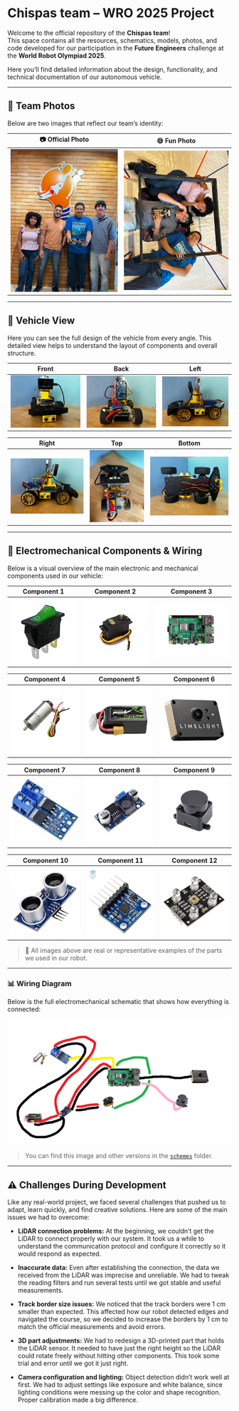 # Chispas team – WRO 2025 Project

Welcome to the official repository of the **Chispas team**!  
This space contains all the resources, schematics, models, photos, and code developed for our participation in the **Future Engineers** challenge at the **World Robot Olympiad 2025**.

Here you’ll find detailed information about the design, functionality, and technical documentation of our autonomous vehicle.

---

## 📸 Team Photos

Below are two images that reflect our team’s identity:

| 📷 Official Photo | 😄 Fun Photo |
|------------------|--------------|
| ![Official team photo](t-photos/foto_oficial.jpeg) | ![Fun team photo](t-photos/foto_divertida.jpeg) |

---

## 🚗 Vehicle View

Here you can see the full design of the vehicle from every angle. This detailed view helps to understand the layout of components and overall structure.

| Front | Back | Left |
|--------|---------|-----------|
| ![](v-photos/enfrente.jpeg) | ![](v-photos/trasera.jpeg) | ![](v-photos/izquierda.jpeg) |

| Right | Top | Bottom |
|--------|----------|----------|
| ![](v-photos/derecha.jpeg) | ![](v-photos/arriba.jpeg) | ![](v-photos/abajo.jpeg) |


---

## 🧠 Electromechanical Components & Wiring

Below is a visual overview of the main electronic and mechanical components used in our vehicle:

| Component 1 | Component 2 | Component 3 |
|-------------|-------------|-------------|
| ![](schemes/component1.jpeg) | ![](schemes/component2.jpeg) | ![](schemes/component3.jpeg) |

| Component 4 | Component 5 | Component 6 |
|-------------|-------------|-------------|
| ![](schemes/component4.jpeg) | ![](schemes/component5.jpeg) | ![](schemes/component6.jpeg) |

| Component 7 | Component 8 | Component 9 |
|-------------|-------------|-------------|
| ![](schemes/component7.jpeg) | ![](schemes/component8.jpeg) | ![](schemes/component9.jpeg) |

| Component 10 | Component 11 | Component 12 |
|-------------|-------------|-------------|
| ![](schemes/component10.jpg) | ![](schemes/component11.webp) | ![](schemes/component12.webp) |

> 📸 All images above are real or representative examples of the parts we used in our robot.

---

### 📊 Wiring Diagram

Below is the full electromechanical schematic that shows how everything is connected:

![Wiring Diagram](schemes/electromechanical_diagram.png)

> You can find this image and other versions in the [`schemes`](schemes/) folder.

---

## ⚠️ Challenges During Development

Like any real-world project, we faced several challenges that pushed us to adapt, learn quickly, and find creative solutions. Here are some of the main issues we had to overcome:

- **LiDAR connection problems:** At the beginning, we couldn’t get the LiDAR to connect properly with our system. It took us a while to understand the communication protocol and configure it correctly so it would respond as expected.

- **Inaccurate data:** Even after establishing the connection, the data we received from the LiDAR was imprecise and unreliable. We had to tweak the reading filters and run several tests until we got stable and useful measurements.

- **Track border size issues:** We noticed that the track borders were 1 cm smaller than expected. This affected how our robot detected edges and navigated the course, so we decided to increase the borders by 1 cm to match the official measurements and avoid errors.

- **3D part adjustments:** We had to redesign a 3D-printed part that holds the LiDAR sensor. It needed to have just the right height so the LiDAR could rotate freely without hitting other components. This took some trial and error until we got it just right.

- **Camera configuration and lighting:** Object detection didn’t work well at first. We had to adjust settings like exposure and white balance, since lighting conditions were messing up the color and shape recognition. Proper calibration made a big difference.

